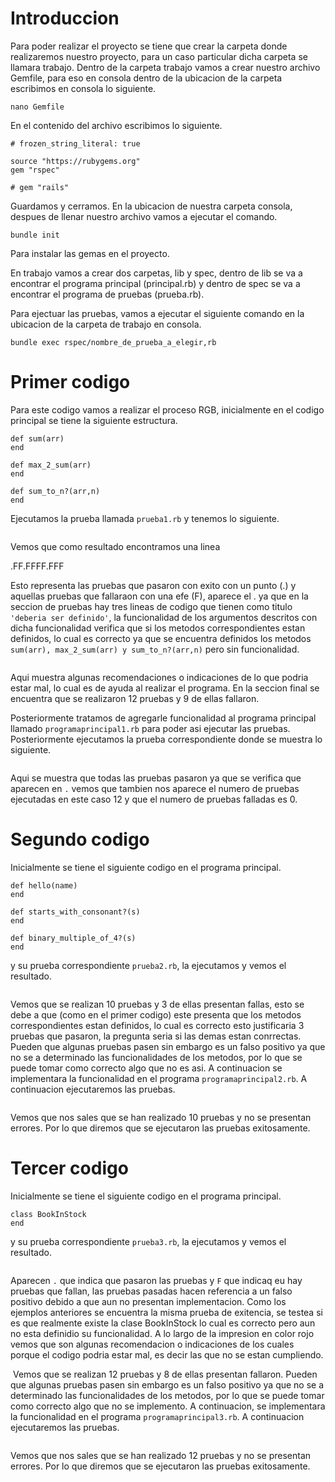 # Introduccion
Para poder realizar el proyecto se tiene que crear la carpeta donde realizaremos nuestro proyecto, para un caso particular dicha carpeta se llamara trabajo. Dentro de la carpeta trabajo vamos a crear nuestro archivo Gemfile, para eso en consola dentro de la ubicacion de la carpeta escribimos en consola lo siguiente.

```
nano Gemfile
```
En el contenido del archivo escribimos lo siguiente.
```
# frozen_string_literal: true

source "https://rubygems.org"
gem "rspec"

# gem "rails"
```
Guardamos y cerramos. En la ubicacion de nuestra carpeta consola, despues de llenar nuestro archivo vamos a ejecutar el comando.
```
bundle init
```
Para instalar las gemas en el proyecto.

En trabajo vamos a crear dos carpetas, lib y spec, dentro de lib se va a encontrar el programa principal (principal.rb) y dentro de spec se va a encontrar el programa de pruebas (prueba.rb).

Para ejectuar las pruebas, vamos a ejecutar el siguiente comando en la ubicacion de la carpeta de trabajo en consola.
```
bundle exec rspec/nombre_de_prueba_a_elegir,rb
```

# Primer codigo
Para este codigo vamos a realizar el proceso RGB, inicialmente en el codigo principal se tiene la siguiente estructura.
```
def sum(arr)
end

def max_2_sum(arr)
end

def sum_to_n?(arr,n)
end
```
Ejecutamos la prueba llamada ```prueba1.rb``` y tenemos lo siguiente.

![]()

Vemos que como resultado encontramos una linea

.FF.FFFF.FFF

Esto representa las pruebas que pasaron con exito con un punto (.) y aquellas pruebas que fallaraon con una efe (F), aparece el . ya que en la seccion de pruebas hay tres lineas de codigo que tienen como titulo ```'deberia ser definido'```, la funcionalidad de los argumentos descritos con dicha funcionalidad verifica que si los metodos correspondientes estan definidos, lo cual es correcto ya que se encuentra definidos los metodos ```sum(arr), max_2_sum(arr) y sum_to_n?(arr,n)``` pero sin funcionalidad.

![]()

Aqui muestra algunas recomendaciones o indicaciones de lo que podria estar mal, lo cual es de ayuda al realizar el programa. En la seccion final se encuentra que se realizaron 12 pruebas y 9 de ellas fallaron.

Posteriormente tratamos de agregarle funcionalidad al programa principal llamado ```programaprincipal1.rb``` para poder asi ejecutar las pruebas. Posteriormente ejecutamos la prueba correspondiente donde se muestra lo siguiente.

![]()

Aqui se muestra que todas las pruebas pasaron ya que se verifica que aparecen en ```.``` vemos que tambien nos aparece el numero de pruebas ejecutadas en este caso 12 y que el numero de pruebas falladas es 0.

# Segundo codigo

Inicialmente se tiene el siguiente codigo en el programa principal.

```
def hello(name)
end

def starts_with_consonant?(s)
end

def binary_multiple_of_4?(s)
end
```
y su prueba correspondiente ```prueba2.rb```, la ejecutamos y vemos el resultado.

![]()

Vemos que se realizan 10 pruebas y 3 de ellas presentan fallas, esto se debe a que (como en el primer codigo) este presenta que los metodos correspondientes estan definidos, lo cual es correcto esto justificaria 3 pruebas que pasaron, la pregunta seria si las demas estan conrrectas. Pueden que algunas pruebas pasen sin embargo es un falso positivo ya que no se a determinado las funcionalidades de los metodos, por lo que se puede tomar como correcto algo que no es asi. A continuacion se implementara la funcionalidad en el programa ```programaprincipal2.rb```. A continuacion ejecutaremos las pruebas.

![]()

Vemos que nos sales que se han realizado 10 pruebas y no se presentan errores. Por lo que diremos que se ejecutaron las pruebas exitosamente.

# Tercer codigo

Inicialmente se tiene el siguiente codigo en el programa principal.

```
class BookInStock
end
```
y su prueba correspondiente ```prueba3.rb```, la ejecutamos y vemos el resultado.

![]()

Aparecen ```.``` que indica que pasaron las pruebas y ```F``` que indicaq eu hay pruebas que fallan, las pruebas pasadas hacen referencia a un falso positivo debido a que aun no presentan implementacion. Como los ejemplos anteriores se encuentra la misma prueba de exitencia, se testea si es que realmente existe la clase BookInStock lo cual es correcto pero aun no esta definidio su funcionalidad. A lo largo de la impresion en color rojo vemos que son algunas recomendacion o indicaciones de los cuales porque el codigo podria estar mal, es decir las que no se estan cumpliendo.

![]()
Vemos que se realizan 12 pruebas y 8 de ellas presentan fallaron. Pueden que algunas pruebas pasen sin embargo es un falso positivo ya que no se a determinado las funcionalidades de los metodos, por lo que se puede tomar como correcto algo que no se implemento. A continuacion, se implementara la funcionalidad en el programa ```programaprincipal3.rb```. A continuacion ejecutaremos las pruebas.

![]()

Vemos que nos sales que se han realizado 12 pruebas y no se presentan errores. Por lo que diremos que se ejecutaron las pruebas exitosamente.


